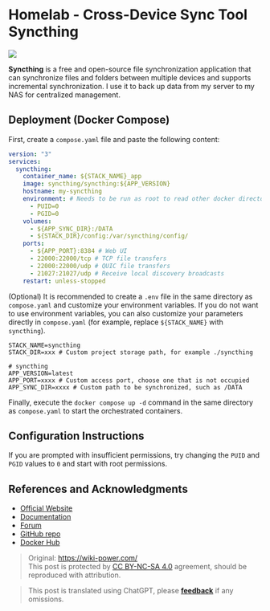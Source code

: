 # Homelab - Cross-Device Sync Tool Syncthing

![](https://wiki-media-1253965369.cos.ap-guangzhou.myqcloud.com/img/202304111529987.png)

**Syncthing** is a free and open-source file synchronization application that can synchronize files and folders between multiple devices and supports incremental synchronization. I use it to back up data from my server to my NAS for centralized management.

## Deployment (Docker Compose)

First, create a `compose.yaml` file and paste the following content:

```yaml title="compose.yaml"
version: "3"
services:
  syncthing:
    container_name: ${STACK_NAME}_app
    image: syncthing/syncthing:${APP_VERSION}
    hostname: my-syncthing
    environment: # Needs to be run as root to read other docker directories or host root directories
      - PUID=0
      - PGID=0
    volumes:
      - ${APP_SYNC_DIR}:/DATA
      - ${STACK_DIR}/config:/var/syncthing/config/
    ports:
      - ${APP_PORT}:8384 # Web UI
      - 22000:22000/tcp # TCP file transfers
      - 22000:22000/udp # QUIC file transfers
      - 21027:21027/udp # Receive local discovery broadcasts
    restart: unless-stopped
```

(Optional) It is recommended to create a `.env` file in the same directory as `compose.yaml` and customize your environment variables. If you do not want to use environment variables, you can also customize your parameters directly in `compose.yaml` (for example, replace `${STACK_NAME}` with `syncthing`).

```dotenv title=".env"
STACK_NAME=syncthing
STACK_DIR=xxx # Custom project storage path, for example ./syncthing

# syncthing
APP_VERSION=latest
APP_PORT=xxxx # Custom access port, choose one that is not occupied
APP_SYNC_DIR=xxxx # Custom path to be synchronized, such as /DATA
```

Finally, execute the `docker compose up -d` command in the same directory as `compose.yaml` to start the orchestrated containers.

## Configuration Instructions

If you are prompted with insufficient permissions, try changing the `PUID` and `PGID` values to `0` and start with root permissions.

## References and Acknowledgments

- [Official Website](https://syncthing.net/)
- [Documentation](https://github.com/syncthing/syncthing/blob/main/README-Docker.md)
- [Forum](https://forum.syncthing.net/)
- [GitHub repo](https://github.com/syncthing/syncthing)
- [Docker Hub](https://hub.docker.com/r/syncthing/syncthing/)

> Original: <https://wiki-power.com/>  
> This post is protected by [CC BY-NC-SA 4.0](https://creativecommons.org/licenses/by/4.0/deed.en) agreement, should be reproduced with attribution.

> This post is translated using ChatGPT, please [**feedback**](https://github.com/linyuxuanlin/Wiki_MkDocs/issues/new) if any omissions.
